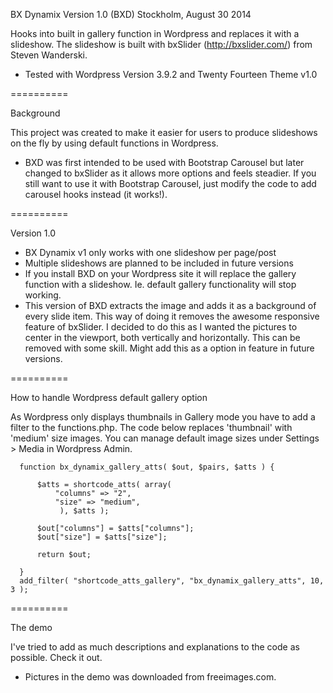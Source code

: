 BX Dynamix Version 1.0 (BXD)
Stockholm, August 30 2014

Hooks into built in gallery function in Wordpress and replaces it with a slideshow.
The slideshow is built with bxSlider (http://bxslider.com/) from Steven Wanderski.

 * Tested with Wordpress Version 3.9.2 and Twenty Fourteen Theme v1.0

==========

Background

This project was created to make it easier for users to produce slideshows on the fly by using default functions in Wordpress.

* BXD was first intended to be used with Bootstrap Carousel but later changed to bxSlider as it allows more options and feels steadier. If you still want to use it with Bootstrap Carousel, just modify the code to add carousel hooks instead (it works!).

==========

Version 1.0

 * BX Dynamix v1 only works with one slideshow per page/post
 * Multiple slideshows are planned to be included in future versions
 * If you install BXD on your Wordpress site it will replace the gallery function with a slideshow. Ie. default gallery functionality will stop working.
 * This version of BXD extracts the image and adds it as a background of every slide item. This way of doing it removes the awesome responsive feature of bxSlider. I decided to do this as I wanted the pictures to center in the viewport, both vertically and horizontally. This can be removed with some skill. Might add this as a option in feature in future versions.

==========

How to handle Wordpress default gallery option

As Wordpress only displays thumbnails in Gallery mode you have to add a filter to the functions.php. The code below replaces 'thumbnail' with 'medium' size images. You can manage default image sizes under Settings > Media in Wordpress Admin.

      function bx_dynamix_gallery_atts( $out, $pairs, $atts ) {
      
          $atts = shortcode_atts( array(
              "columns" => "2",
              "size" => "medium",
               ), $atts );
      
          $out["columns"] = $atts["columns"];
          $out["size"] = $atts["size"];
      
          return $out;
      
      }
      add_filter( "shortcode_atts_gallery", "bx_dynamix_gallery_atts", 10, 3 );
      
==========

The demo

I've tried to add as much descriptions and explanations to the code as possible. Check it out.

 * Pictures in the demo was downloaded from freeimages.com.
